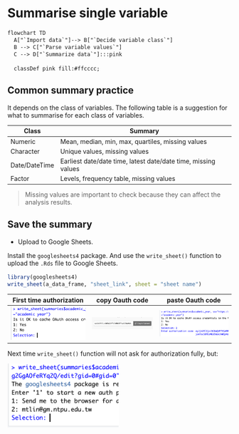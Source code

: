 # Summarise single variable

```mermaid
flowchart TD
  A["`Import data`"]--> B["`Decide variable class`"]
  B --> C["`Parse variable values`"] 
  C --> D["`Summarize data`"]:::pink

  classDef pink fill:#ffcccc;
```

## Common summary practice

It depends on the class of variables. The following table is a suggestion for what to summarise for each class of variables.

| Class | Summary |
| --- | --- |
| Numeric | Mean, median, min, max, quartiles, missing values |
| Character | Unique values, missing values |
| Date/DateTime | Earliest date/date time, latest date/date time, missing values |
| Factor | Levels, frequency table, missing values |

> Missing values are important to check because they can affect the analysis results.

## Save the summary

  - Upload to Google Sheets. 

Install the `googlesheets4` package. And use the `write_sheet()` function to upload the `.Rds` file to Google Sheets.

```R
library(googlesheets4)
write_sheet(a_data_frame, "sheet_link", sheet = "sheet name")
```

| First time authorization | copy Oauth code | paste Oauth code |
| --- | --- | --- |
| <img src="../img/2025-03-26-14-56-25.png" width="300px" /> | <img src="../img/2025-03-26-14-57-17.png" width="300px" /> | <img src="../img/2025-03-26-14-57-51.png" width="350px" /> |

Next time `write_sheet()` function will not ask for authorization fully, but:

<img src="../img/2025-03-26-15-01-54.png" width="250px"/>
